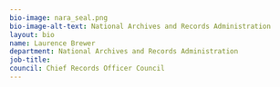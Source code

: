 ```yaml
---
bio-image: nara_seal.png
bio-image-alt-text: National Archives and Records Administration
layout: bio
name: Laurence Brewer
department: National Archives and Records Administration
job-title: 
council: Chief Records Officer Council
---
```

